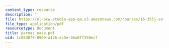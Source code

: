 ```yaml
---
content_type: resource
description: ''
file: https://ol-ocw-studio-app-qa.s3.amazonaws.com/courses/16-355j-software-engineering-concepts-fall-2005/1c68d0f98909a126ec5eb6a0ff358ec7_parnas_ease.pdf
file_type: application/pdf
resourcetype: Document
title: parnas_ease.pdf
uid: 1c68d0f9-8909-a126-ec5e-b6a0ff358ec7
---
```

